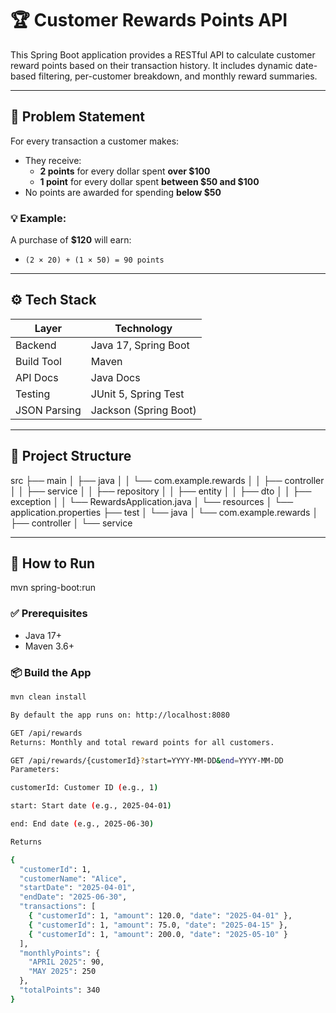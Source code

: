 # 🏆 Customer Rewards Points API

This Spring Boot application provides a RESTful API to calculate customer reward points based on their transaction history. It includes dynamic date-based filtering, per-customer breakdown, and monthly reward summaries.

---

## 📐 Problem Statement

For every transaction a customer makes:

- They receive:
    - **2 points** for every dollar spent **over $100**
    - **1 point** for every dollar spent **between $50 and $100**
- No points are awarded for spending **below $50**

### 💡 Example:
A purchase of **$120** will earn:
- `(2 × 20) + (1 × 50) = 90 points`

---

## ⚙️ Tech Stack

| Layer        | Technology            |
|--------------|-----------------------|
| Backend      | Java 17, Spring Boot  |
| Build Tool   | Maven                 |
| API Docs     | Java Docs             |
| Testing      | JUnit 5, Spring Test  |
| JSON Parsing | Jackson (Spring Boot) |

---

## 📁 Project Structure

src
├── main
│   ├── java
│   │   └── com.example.rewards
│   │       ├── controller
│   │       ├── service
│   │       ├── repository
│   │       ├── entity
│   │       ├── dto
│   │       ├── exception
│   │       └── RewardsApplication.java
│   └── resources
│       └── application.properties
├── test
│   └── java
│       └── com.example.rewards
│           ├── controller
│           └── service



---

## 🚀 How to Run
mvn spring-boot:run

### ✅ Prerequisites
- Java 17+
- Maven 3.6+

### 📦 Build the App
```bash
mvn clean install

By default the app runs on: http://localhost:8080

GET /api/rewards
Returns: Monthly and total reward points for all customers.

GET /api/rewards/{customerId}?start=YYYY-MM-DD&end=YYYY-MM-DD
Parameters:

customerId: Customer ID (e.g., 1)

start: Start date (e.g., 2025-04-01)

end: End date (e.g., 2025-06-30)

Returns

{
  "customerId": 1,
  "customerName": "Alice",
  "startDate": "2025-04-01",
  "endDate": "2025-06-30",
  "transactions": [
    { "customerId": 1, "amount": 120.0, "date": "2025-04-01" },
    { "customerId": 1, "amount": 75.0, "date": "2025-04-15" },
    { "customerId": 1, "amount": 200.0, "date": "2025-05-10" }
  ],
  "monthlyPoints": {
    "APRIL 2025": 90,
    "MAY 2025": 250
  },
  "totalPoints": 340
}


